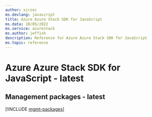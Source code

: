 ```yaml
---
author: xirzec
ms.devlang: javascript
title: Azure Azure Stack SDK for JavaScript
ms.data: 10/05/2022
ms.service: azurestack
ms.author: jeffish
description: Reference for Azure Azure Stack SDK for JavaScript
ms.topic: reference
---
```

# Azure Azure Stack SDK for JavaScript - latest

## Management packages - latest
[!INCLUDE [mgmt-packages](azure-stack-mgmt-index.md)]